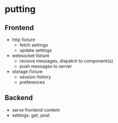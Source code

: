 # putting

## Frontend

- http fixture
  - fetch settings
  - update settings
- websocket fixture
  - receive messages, dispatch to component(s)
  - push messages to server
- storage fixture
  - session history
  - preferences

## Backend

- serve frontend content
- settings: get, post
